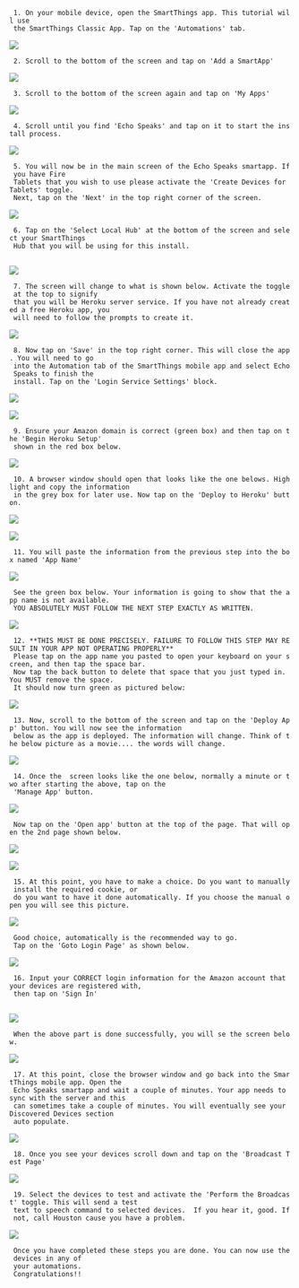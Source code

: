 ` 1. On your mobile device, open the SmartThings app. This tutorial will use`\
` the SmartThings Classic App. Tap on the 'Automations' tab.`

![](https://raw.githubusercontent.com/tonesto7/echo-speaks/master/resources/wiki_images/SA-1.jpg)

` 2. Scroll to the bottom of the screen and tap on 'Add a SmartApp'`

![](https://raw.githubusercontent.com/tonesto7/echo-speaks/master/resources/wiki_images/SA-2.jpg)

` 3. Scroll to the bottom of the screen again and tap on 'My Apps'`

  ![](https://raw.githubusercontent.com/tonesto7/echo-speaks/master/resources/wiki_images/SA-3.jpg)

` 4. Scroll until you find 'Echo Speaks' and tap on it to start the install process.`

   ![](https://raw.githubusercontent.com/tonesto7/echo-speaks/master/resources/wiki_images/SA-4.jpg)

` 5. You will now be in the main screen of the Echo Speaks smartapp. If you have Fire`\
` Tablets that you wish to use please activate the 'Create Devices for Tablets' toggle.`\
` Next, tap on the 'Next' in the top right corner of the screen.`

   ![](https://raw.githubusercontent.com/tonesto7/echo-speaks/master/resources/wiki_images/Install-1.jpg)

` 6. Tap on the 'Select Local Hub' at the bottom of the screen and select your SmartThings `\
` Hub that you will be using for this install.`\
` `

   ![](https://raw.githubusercontent.com/tonesto7/echo-speaks/master/resources/wiki_images/Install-2.jpg)

` 7. The screen will change to what is shown below. Activate the toggle at the top to signify `\
` that you will be Heroku server service. If you have not already created a free Heroku app, you`\
` will need to follow the prompts to create it. `

   ![](https://raw.githubusercontent.com/tonesto7/echo-speaks/master/resources/wiki_images/Install-3.jpg)

` 8. Now tap on 'Save' in the top right corner. This will close the app. You will need to go `\
` into the Automation tab of the SmartThings mobile app and select Echo Speaks to finish the`\
` install. Tap on the 'Login Service Settings' block.`

  ![](https://raw.githubusercontent.com/tonesto7/echo-speaks/master/resources/wiki_images/Install-4.jpg)

  ![](https://raw.githubusercontent.com/tonesto7/echo-speaks/master/resources/wiki_images/Install-4-1.jpg)

` 9. Ensure your Amazon domain is correct (green box) and then tap on the 'Begin Heroku Setup'`\
` shown in the red box below.`

   ![](https://raw.githubusercontent.com/tonesto7/echo-speaks/master/resources/wiki_images/Install-5.jpg)

` 10. A browser window should open that looks like the one belows. Highlight and copy the information`\
` in the grey box for later use. Now tap on the 'Deploy to Heroku' button.`

   ![](https://raw.githubusercontent.com/tonesto7/echo-speaks/master/resources/wiki_images/Install-6.jpg)

   ![](https://raw.githubusercontent.com/tonesto7/echo-speaks/master/resources/wiki_images/Install-7.jpg)

` 11. You will paste the information from the previous step into the box named 'App Name' `

   ![](https://raw.githubusercontent.com/tonesto7/echo-speaks/master/resources/wiki_images/Install-8.jpg)

` See the green box below. Your information is going to show that the app name is not available.`\
` YOU ABSOLUTELY MUST FOLLOW THE NEXT STEP EXACTLY AS WRITTEN.`

   ![](https://raw.githubusercontent.com/tonesto7/echo-speaks/master/resources/wiki_images/Install-9.jpg)

` 12. **THIS MUST BE DONE PRECISELY. FAILURE TO FOLLOW THIS STEP MAY RESULT IN YOUR APP NOT OPERATING PROPERLY**`\
` Please tap on the app name you pasted to open your keyboard on your screen, and then tap the space bar. `\
` Now tap the back button to delete that space that you just typed in. You MUST remove the space.`\
` It should now turn green as pictured below:`

   ![](https://raw.githubusercontent.com/tonesto7/echo-speaks/master/resources/wiki_images/Install-10.jpg)

` 13. Now, scroll to the bottom of the screen and tap on the 'Deploy App' button. You will now see the information`\
` below as the app is deployed. The information will change. Think of the below picture as a movie.... the words will change.`

   ![](https://raw.githubusercontent.com/tonesto7/echo-speaks/master/resources/wiki_images/Install-11.jpg)

` 14. Once the  screen looks like the one below, normally a minute or two after starting the above, tap on the`\
` 'Manage App' button.`

   ![](https://raw.githubusercontent.com/tonesto7/echo-speaks/master/resources/wiki_images/Install-12.jpg)

` Now tap on the 'Open app' button at the top of the page. That will open the 2nd page shown below.`

   ![](https://raw.githubusercontent.com/tonesto7/echo-speaks/master/resources/wiki_images/Install-13.jpg)

   ![](https://raw.githubusercontent.com/tonesto7/echo-speaks/master/resources/wiki_images/Install-14.jpg)

` 15. At this point, you have to make a choice. Do you want to manually install the required cookie, or`\
` do you want to have it done automatically. If you choose the manual open you will see this picture.`

   ![](https://raw.githubusercontent.com/tonesto7/echo-speaks/master/resources/wiki_images/Install-15.jpg)

` Good choice, automatically is the recommended way to go.`\
` Tap on the 'Goto Login Page' as shown below.`

   ![](https://raw.githubusercontent.com/tonesto7/echo-speaks/master/resources/wiki_images/Install-14.jpg)

` 16. Input your CORRECT login information for the Amazon account that your devices are registered with,`\
` then tap on 'Sign In'`\
` `

   ![](https://raw.githubusercontent.com/tonesto7/echo-speaks/master/resources/wiki_images/Install-16.jpg)

` When the above part is done successfully, you will se the screen below.`

   ![](https://raw.githubusercontent.com/tonesto7/echo-speaks/master/resources/wiki_images/Install-17.jpg)

` 17. At this point, close the browser window and go back into the SmartThings mobile app. Open the `\
` Echo Speaks smartapp and wait a couple of minutes. Your app needs to sync with the server and this`\
` can sometimes take a couple of minutes. You will eventually see your Discovered Devices section `\
` auto populate.`

   ![](https://raw.githubusercontent.com/tonesto7/echo-speaks/master/resources/wiki_images/Install-18.jpg)

` 18. Once you see your devices scroll down and tap on the 'Broadcast Test Page' `

   ![](https://raw.githubusercontent.com/tonesto7/echo-speaks/master/resources/wiki_images/Install-19.jpg)

` 19. Select the devices to test and activate the 'Perform the Broadcast' toggle. This will send a test`\
` text to speech command to selected devices.  If you hear it, good. If not, call Houston cause you have a problem.`

   ![](https://raw.githubusercontent.com/tonesto7/echo-speaks/master/resources/wiki_images/Install-20.jpg)

` Once you have completed these steps you are done. You can now use the devices in any of`\
` your automations.`\
` Congratulations!!`
